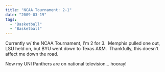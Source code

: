 ```yaml
---
title: "NCAA Tournament: 2-1"
date: "2009-03-19"
tags:
  - "Basketball"
  - "Basketball"
---
```


Currently w/ the NCAA Tournament, I'm 2 for 3.  Memphis pulled one out, LSU held on, but BYU went down to Texas A&M.  Thankfully, this doesn't affect me down the road.

Now my UNI Panthers are on national television... hooray!
